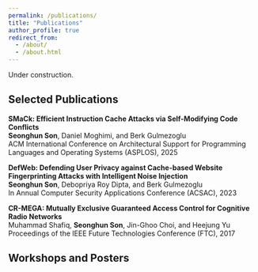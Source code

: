 ```yaml
---
permalink: /publications/
title: "Publications"
author_profile: true
redirect_from:
  - /about/
  - /about.html
---
```


Under construction.

Selected Publications
------
<a href="https://arxiv.org/pdf/2502.05429" style="text-decoration: none;"><b>SMaCk: Efficient Instruction Cache Attacks via Self-Modifying Code Conflicts</b></a><br/>
**Seonghun Son**, Daniel Moghimi, and Berk Gulmezoglu<br/>
ACM International Conference on Architectural Support for Programming Languages and Operating Systems (ASPLOS), 2025

<a href="https://dl.acm.org/doi/pdf/10.1145/3627106.3627191" style="text-decoration: none;"><b>DefWeb: Defending User Privacy against Cache-based Website Fingerprinting Attacks with Intelligent Noise Injection</b></a><br/>
**Seonghun Son**, Debopriya Roy Dipta, and Berk Gulmezoglu<br/>
In Annual Computer Security Applications Conference (ACSAC), 2023

<a href="
https://saiconference.com/Downloads/FTC2017/Proceedings/10_Paper_452-CR-MEGA_Mutually_Exclusive_Guaranteed_Access.pdf" style="text-decoration: none;"><b>CR-MEGA: Mutually Exclusive Guaranteed Access Control for Cognitive Radio Networks</b></a><br/>
Muhammad Shafiq, **Seonghun Son**, Jin-Ghoo Choi, and Heejung Yu<br/>
Proceedings of the IEEE Future Technologies Conference (FTC), 2017

Workshops and Posters
------

<!-- 

**2025** <br/>
**2023** <br/>
**2017** <br/>


* Ph.D in Version Control Theory, GitHub University, 2018 (expected)
* M.S. in Jekyll, GitHub University, 2014
* B.S. in GitHub, GitHub University, 2012 
Machine Learning Security
------
* Spring 2024: Academic Pages Collaborator
  * GitHub University
  * Duties includes: Updates and improvements to template
  * Supervisor: The Users

* Fall 2015: Research Assistant
  * GitHub University
  * Duties included: Merging pull requests
  * Supervisor: Professor Hub

* Summer 2015: Research Assistant
  * GitHub University
  * Duties included: Tagging issues
  * Supervisor: Professor Git
  
Skills
======
* Skill 1
* Skill 2
  * Sub-skill 2.1
  * Sub-skill 2.2
  * Sub-skill 2.3
* Skill 3

Publications
======
  <ul>{% for post in site.publications reversed %}
    {% include archive-single-cv.html %}
  {% endfor %}</ul>
  
Talks
======
  <ul>{% for post in site.talks reversed %}
    {% include archive-single-talk-cv.html  %}
  {% endfor %}</ul>
  
Teaching
======
  <ul>{% for post in site.teaching reversed %}
    {% include archive-single-cv.html %}
  {% endfor %}</ul>
  
Service and leadership
======
* Currently signed in to 43 different slack teams
-->
